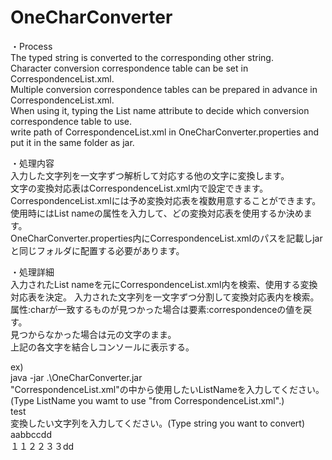 # OneCharConverter

・Process<br>
The typed string is converted to the corresponding other string.<br>
Character conversion correspondence table can be set in CorrespondenceList.xml.<br>
Multiple conversion correspondence tables can be prepared in advance in CorrespondenceList.xml.<br>
When using it, typing the List name attribute to decide which conversion correspondence table to use.<br>
write path of CorrespondenceList.xml in OneCharConverter.properties and put it in the same folder as jar.<br>

・処理内容<br>
入力した文字列を一文字ずつ解析して対応する他の文字に変換します。<br>
文字の変換対応表はCorrespondenceList.xml内で設定できます。<br>
CorrespondenceList.xmlには予め変換対応表を複数用意することができます。<br>
使用時にはList nameの属性を入力して、どの変換対応表を使用するか決めます。<br>
OneCharConverter.properties内にCorrespondenceList.xmlのパスを記載しjarと同じフォルダに配置する必要があります。<br>

・処理詳細<br>
入力されたList nameを元にCorrespondenceList.xml内を検索、使用する変換対応表を決定。
入力された文字列を一文字ずつ分割して変換対応表内を検索。<br>
属性:charが一致するものが見つかった場合は要素:correspondenceの値を戻す。<br>
見つからなかった場合は元の文字のまま。<br>
上記の各文字を結合しコンソールに表示する。<br>

ex)<br>
java -jar .\OneCharConverter.jar<br>
"CorrespondenceList.xml"の中から使用したいListNameを入力してください。(Type ListName you wamt to use "from CorrespondenceList.xml".)<br>
test<br>
変換したい文字列を入力してください。(Type string you want to convert)<br>
aabbccdd<br>
１１２２３３dd<br>
